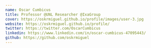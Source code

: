 ```yaml
---
name: Oscar Cumbicus
title: Professor @UNL Researcher @IxaGroup
cover: https://oskrmiguel.github.io/profile/images/user-3.jpg
website: https://oskrmiguel.github.io/profile/
twitter: https://twitter.com/OscarCumbicus
linkedin: https://www.linkedin.com/in/oscar-cumbicus-47095443/
github: https://github.com/oskrmiguel
---
```

